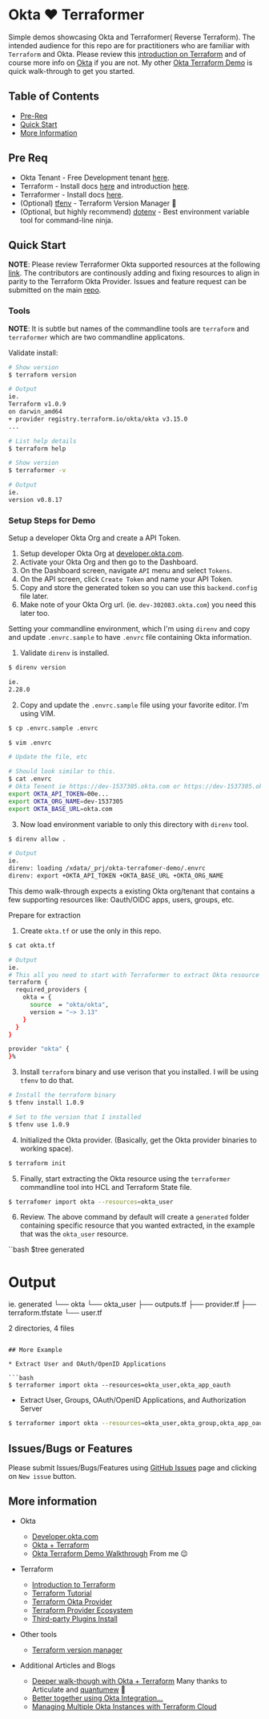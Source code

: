 # Okta :heart: Terraformer

Simple demos showcasing Okta and Terraformer( Reverse Terraform). The intended audience for this repo are for practitioners who are familiar with `Terraform` and Okta. Please review this [introduction on Terraform](https://www.terraform.io/intro/index.html) and of course more info on [Okta](https://developer.okta.com/) if you are not. My other [Okta Terraform Demo](https://github.com/noinarisak/okta-terraform-demo) is quick walk-through to get you started.

## Table of Contents

* [Pre-Req](#pre-req)
* [Quick Start](#quick-start)
* [More Information](#more-information)

## Pre Req

* Okta Tenant - Free Development tenant [here](https://developer.okta.com/).
* Terraform - Install docs [here](https://learn.hashicorp.com/tutorials/terraform/install-cli) and introduction [here](https://www.terraform.io/intro/index.html).
* Terraformer - Install docs [here](https://github.com/GoogleCloudPlatform/terraformer#installation).
* (Optional) [tfenv](https://github.com/tfutils/tfenv) - Terraform Version Manager 🎉
* (Optional, but highly recommend) [dotenv](https://direnv.net/) - Best environment variable tool for command-line ninja.

## Quick Start

**NOTE**: Please review Terraformer Okta supported resources at the following [link](https://github.com/GoogleCloudPlatform/terraformer/blob/master/docs/okta.md). The contributors are continously adding and fixing resources to align in parity to the Terraform Okta Provider. Issues and feature request can be submitted on the main [repo](https://github.com/GoogleCloudPlatform/terraformer/issues).

### Tools

**NOTE**: It is subtle but names of the commandline tools are `terraform` and `terraformer` which are two commandline applicatons.

Validate install:

```bash
# Show version
$ terraform version

# Output
ie.
Terraform v1.0.9
on darwin_amd64
+ provider registry.terraform.io/okta/okta v3.15.0
...

# List help details
$ terraform help
```

```bash
# Show version
$ terraformer -v

# Output
ie.
version v0.8.17
```


### Setup Steps for Demo

Setup a developer Okta Org and create a API Token.

1. Setup developer Okta Org at [developer.okta.com](https://developer.okta.com/).
2. Activate your Okta Org and then go to the Dashboard.
3. On the Dashboard screen, navigate `API` menu and select `Tokens`.
4. On the API screen, click `Create Token` and name your API Token.
5. Copy and store the generated token so you can use this `backend.config` file later.
6. Make note of your Okta Org url. (ie. `dev-302083.okta.com`) you need this later too.

Setting your commandline environment, which I'm using `direnv` and copy and update `.envrc.sample` to have `.envrc` file containing Okta information.

1. Validate `direnv` is installed.

```bash
$ direnv version

ie.
2.28.0
```

2. Copy and update the `.envrc.sample` file using your favorite editor. I'm using VIM.

```bash
$ cp .envrc.sample .envrc

$ vim .envrc

# Update the file, etc

# Should look similar to this.
$ cat .envrc
# Okta Tenent ie https://dev-1537305.okta.com or https://dev-1537305.oktapreview.com
export OKTA_API_TOKEN=00e...
export OKTA_ORG_NAME=dev-1537305
export OKTA_BASE_URL=okta.com
```

3. Now load environment variable to only this directory with `direnv` tool.

```bash
$ direnv allow .

# Output
ie.
direnv: loading /xdata/_prj/okta-terrafomer-demo/.envrc
direnv: export +OKTA_API_TOKEN +OKTA_BASE_URL +OKTA_ORG_NAME
```

This demo walk-through expects a existing Okta org/tenant that contains a few supporting resources like: Oauth/OIDC apps, users, groups, etc.

Prepare for extraction

1. Create `okta.tf` or use the only in this repo.

```bash
$ cat okta.tf

# Output
ie.
# This all you need to start with Terraformer to extract Okta resource from your Okta tenant.
terraform {
  required_providers {
    okta = {
      source  = "okta/okta",
      version = "~> 3.13"
    }
  }
}

provider "okta" {
}%
```

3. Install `terraform` binary and use verison that you installed. I will be using `tfenv` to do that.

```bash
# Install the terraform binary
$ tfenv install 1.0.9

# Set to the version that I installed
$ tfenv use 1.0.9
```

4. Initialized the Okta provider. (Basically, get the Okta provider binaries to working space).

```bash
$ terraform init
```

5. Finally, start extracting the Okta resource using the `terraformer` commandline tool into HCL and Terraform State file.

```bash
$ terrafomer import okta --resources=okta_user
```

6. Review. The above command by default will create a `generated` folder containing specific resource that you wanted extracted, in the example that was the `okta_user` resource.

``bash
$tree generated

# Output
ie.
generated
└── okta
    └── okta_user
        ├── outputs.tf
        ├── provider.tf
        ├── terraform.tfstate
        └── user.tf

2 directories, 4 files
```

## More Example

* Extract User and OAuth/OpenID Applications

```bash
$ terraformer import okta --resources=okta_user,okta_app_oauth
```

* Extract User, Groups, OAuth/OpenID Applications, and Authorization Server

```bash
$ terraformer import okta --resources=okta_user,okta_group,okta_app_oauth,okta_auth_server
```

## Issues/Bugs or Features

Please submit Issues/Bugs/Features using [GitHub Issues](https://github.com/noinarisak/okta-terraform-demo/issues) page and clicking on `New issue` button.

## More information

* Okta
  * [Developer.okta.com](https://developer.okta.com)
  * [Okta + Terraform](https://www.okta.com/blog/2019/08/better-together-using-the-okta-integration-with-hashicorp-terraform)
  * [Okta Terraform Demo Walkthrough](https://github.com/noinarisak/okta-terraform-demo) From me 😉

* Terraform
  * [Introduction to Terraform](https://www.terraform.io/intro/index.html)
  * [Terraform Tutorial](https://learn.hashicorp.com/terraform)
  * [Terraform Okta Provider](https://www.terraform.io/docs/providers/okta/index.html)
  * [Terraform Provider Ecosystem](https://www.terraform.io/docs/providers/index.html)
  * [Third-party Plugins Install](https://www.terraform.io/docs/configuration/providers.html#third-party-plugins)

* Other tools
  * [Terraform version manager](https://github.com/tfutils/tfenv)

* Additional Articles and Blogs
  * [Deeper walk-though with Okta + Terraform](https://github.com/articulate/terraform-provider-okta-demos) Many thanks to Articulate and [quantumew](https://github.com/quantumew) :tada:
  * [Better together using Okta Integration...](https://www.okta.com/blog/2019/08/better-together-using-the-okta-integration-with-hashicorp-terraform/)
  * [Managing Multiple Okta Instances with Terraform Cloud](https://developer.okta.com/blog/2020/02/03/managing-multiple-okta-instances-with-terraform-cloud)
